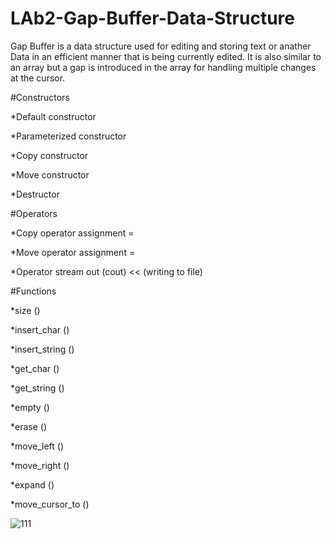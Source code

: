 # LAb2-Gap-Buffer-Data-Structure

Gap Buffer is a data structure used for editing and storing text or anather Data in an efficient manner that is being currently edited.
It is also similar to an array but a gap is introduced in the array for handling multiple changes at the cursor.

#Constructors

  *Default constructor
  
  *Parameterized constructor
  
  *Copy constructor
  
  *Move constructor
  
  *Destructor

#Operators

 *Copy operator assignment =
 
 *Move operator assignment =
 
 *Operator stream out (cout) << (writing to file)

#Functions

  *size ()
  
  *insert_char ()
  
  *insert_string ()
  
  *get_char ()
  
  *get_string ()
  
  *empty ()
  
  *erase ()
  
  *move_left ()
  
  *move_right ()
  
  *expand ()
  
  *move_cursor_to ()
















![111](https://user-images.githubusercontent.com/104273108/175766601-de5e644c-a7d2-40a8-bcb8-3a5f1a72dba3.png)












